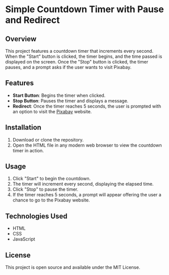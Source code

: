 # Simple Countdown Timer with Pause and Redirect

## Overview
This project features a countdown timer that increments every second. When the "Start" button is clicked, the timer begins, and the time passed is displayed on the screen. Once the "Stop" button is clicked, the timer pauses, and a prompt asks if the user wants to visit Pixabay.

## Features
- **Start Button**: Begins the timer when clicked.
- **Stop Button**: Pauses the timer and displays a message.
- **Redirect**: Once the timer reaches 5 seconds, the user is prompted with an option to visit the [Pixabay](https://pixabay.com/) website.
  
## Installation
1. Download or clone the repository.
2. Open the HTML file in any modern web browser to view the countdown timer in action.

## Usage
1. Click "Start" to begin the countdown.
2. The timer will increment every second, displaying the elapsed time.
3. Click "Stop" to pause the timer.
4. If the timer reaches 5 seconds, a prompt will appear offering the user a chance to go to the Pixabay website.

## Technologies Used
- HTML
- CSS
- JavaScript

## License
This project is open source and available under the MIT License.
